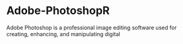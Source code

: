 # Adobe-PhotoshopR
Adobe Photoshop is a professional image editing software used for creating, enhancing, and manipulating digital
